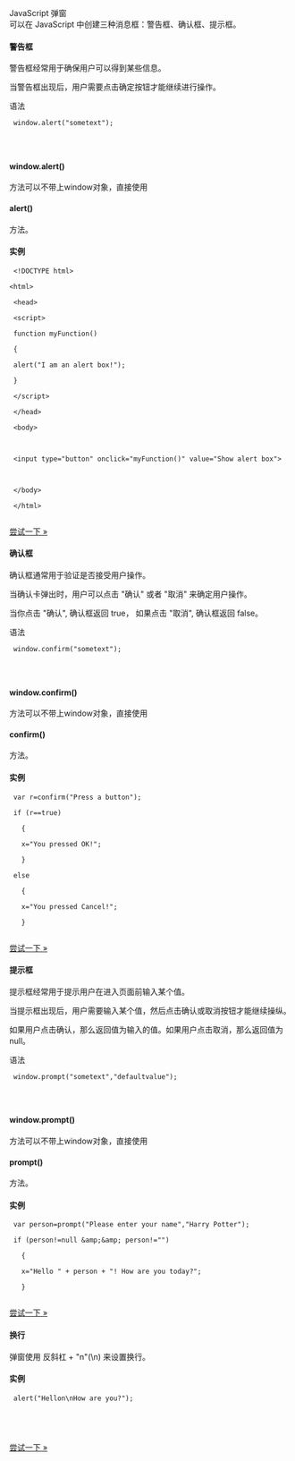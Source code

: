  JavaScript 弹窗  
可以在 JavaScript 中创建三种消息框：警告框、确认框、提示框。

 

#### 警告框

 警告框经常用于确保用户可以得到某些信息。

 当警告框出现后，用户需要点击确定按钮才能继续进行操作。 

 语法 
```
 window.alert("sometext");




```
 

#### window.alert()

 方法可以不带上window对象，直接使用

#### alert()

方法。

  
#### 实例

 
```
 <!DOCTYPE html>

<html>

 <head>

 <script>

 function myFunction()

 {

 alert("I am an alert box!");

 }

 </script>

 </head>

 <body>



 <input type="button" onclick="myFunction()" value="Show alert box">



 </body>

 </html>


```
 

[尝试一下 »](http://www.w3cschool.cc/try/try.php?filename=tryjs_alert) 

 



#### 确认框

 确认框通常用于验证是否接受用户操作。

 当确认卡弹出时，用户可以点击 "确认" 或者 "取消" 来确定用户操作。 

 当你点击 "确认", 确认框返回 true， 如果点击 "取消", 确认框返回 false。

 语法 
```
 window.confirm("sometext");




```
 

#### window.confirm()

 方法可以不带上window对象，直接使用

#### confirm()

方法。

  
#### 实例

 
```
 var r=confirm("Press a button");

 if (r==true)

   {

   x="You pressed OK!";

   }

 else

   {

   x="You pressed Cancel!";

   } 


```
 

[尝试一下 »](http://www.w3cschool.cc/try/try.php?filename=tryjs_confirm) 

 



#### 提示框

 提示框经常用于提示用户在进入页面前输入某个值。

 当提示框出现后，用户需要输入某个值，然后点击确认或取消按钮才能继续操纵。

 如果用户点击确认，那么返回值为输入的值。如果用户点击取消，那么返回值为 null。

 语法 
```
 window.prompt("sometext","defaultvalue");




```
 

#### window.prompt()

 方法可以不带上window对象，直接使用

#### prompt()

方法。

  
#### 实例

 
```
 var person=prompt("Please enter your name","Harry Potter");

 if (person!=null &amp;&amp; person!="")

   {

   x="Hello " + person + "! How are you today?";

   } 


```
 

[尝试一下 »](http://www.w3cschool.cc/try/try.php?filename=tryjs_prompt) 

 



#### 换行

 弹窗使用 反斜杠 + "n"(\n) 来设置换行。

  
#### 实例

 
```
 alert("Hellon\nHow are you?");





```
 

[尝试一下 »](http://www.w3cschool.cc/try/try.php?filename=tryjs_alert2) 

 


